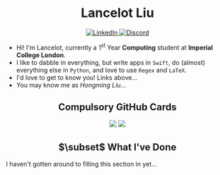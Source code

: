<h1 align="center"> Lancelot Liu </h1>

<div align="center">
  <a href="https://www.linkedin.com/in/hongmingliu/">
    <img src="https://img.shields.io/badge/LinkedIn-blue?logo=linkedin&logoColor=white" alt="LinkedIn"/>
  </a>
  <a href="https://discordapp.com/users/627252764593881095">
    <img src="https://img.shields.io/badge/Discord-black?logo=discord&logoColor=white" alt="Discord"/>
  </a>
</div>

- Hi! I'm Lancelot, currently a 1<sup>st</sup> Year **Computing** student at **Imperial College London**.
- I like to dabble in everything, but write apps in `Swift`, do (almost) everything else in `Python`, and love to use `Regex` and `LaTeX`.
- I'd love to get to know you! Links above...
- You may know me as _Hongming Liu_...

<h2 align="center"> Compulsory GitHub Cards </h2>
<div align="center">
  <picture>
    <source
      srcset="https://github-readme-stats.vercel.app/api?username=lancylot2004&show_icons=true&include_all_commits=true&hide_rank=true&hide_border=true&line_height=26&theme=dark"
      media="(prefers-color-scheme: dark)"
    />
    <source
      srcset="https://github-readme-stats.vercel.app/api?username=lancylot2004&show_icons=true&include_all_commits=true&hide_rank=true&hide_border=true&line_height=26"
      media="(prefers-color-scheme: light), (prefers-color-scheme: no-preference)"
    />
    <img src="https://github-readme-stats.vercel.app/api?username=lancylot2004&show_icons=true&include_all_commits=true&hide_rank=true&hide_border=true&line_height=26" />
  </picture>
  <picture>
    <source
      srcset="https://github-readme-stats.vercel.app/api/top-langs/?username=lancylot2004&show_icons=true&langs_count=3&hide_border=true&theme=dark"
      media="(prefers-color-scheme: dark)"
    />
    <source
      srcset="https://github-readme-stats.vercel.app/api/top-langs/?username=lancylot2004&show_icons=true&langs_count=3&hide_border=true"
      media="(prefers-color-scheme: light), (prefers-color-scheme: no-preference)"
    />
    <img src="https://github-readme-stats.vercel.app/api/top-langs/?username=lancylot2004&show_icons=true&langs_count=3&hide_border=true" />
  </picture>
</div>

<h2 align="center"> $\subset$ What I've Done </h2>

I haven't gotten around to filling this section in yet...


